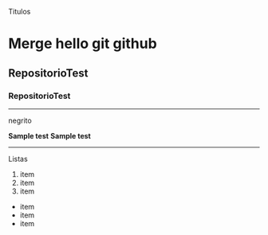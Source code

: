 Titulos
# Merge hello git github
## RepositorioTest
### RepositorioTest

--------------------------------

negrito

__Sample test__
**Sample test**


-------------------------------

Listas


1. item
2. item
3. item

* item
* item
* item

